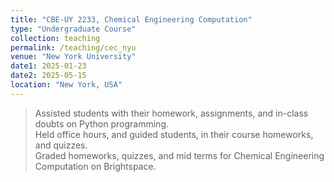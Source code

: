 ```yaml
---
title: "CBE-UY 2233, Chemical Engineering Computation"
type: "Undergraduate Course"
collection: teaching
permalink: /teaching/cec_nyu
venue: "New York University"
date1: 2025-01-23 
date2: 2025-05-15
location: "New York, USA"
---
```


>Assisted students with their homework, assignments, and in-class doubts on Python programming.  
>Held office hours, and guided students, in their course homeworks, and quizzes.    
>Graded homeworks, quizzes, and mid terms for Chemical Engineering Computation on Brightspace.   
